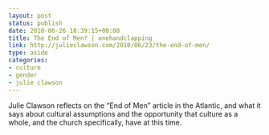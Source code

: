 ```yaml
---
layout: post
status: publish
date: 2010-06-26 18:39:15+00:00
title: The End of Men? | onehandclapping
link: http://julieclawson.com/2010/06/23/the-end-of-men/
type: aside
categories:
- culture
- gender
- julie clawson
---
```


Julie Clawson reflects on the “End of Men” article in the Atlantic, and what it says about cultural assumptions and the opportunity that culture as a whole, and the church specifically, have at this time.
